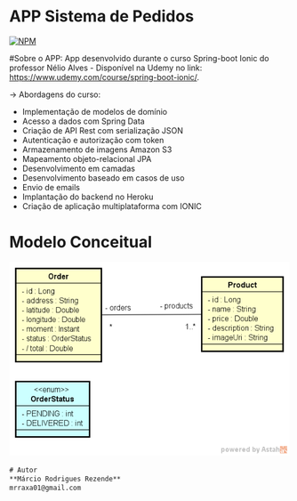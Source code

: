 # APP Sistema de Pedidos 
[![NPM](https://img.shields.io/npm/l/react)](https://github.com/mrraxa01/app_springionic/blob/main/LICENSE) 

#Sobre o APP:
App desenvolvido durante o curso Spring-boot Ionic do professor Nélio Alves - Disponível na Udemy no link: https://www.udemy.com/course/spring-boot-ionic/.

 -> Abordagens do curso:
  - Implementação de modelos de domínio
  - Acesso a dados com Spring Data
  - Criação de API Rest com serialização JSON
  - Autenticação e autorização com token
  - Armazenamento de imagens Amazon S3
  - Mapeamento objeto-relacional JPA
  - Desenvolvimento em camadas
  - Desenvolvimento baseado em casos de uso
  - Envio de emails
  - Implantação do backend no Heroku
  - Criação de aplicação multiplataforma com IONIC
  

# Modelo Conceitual 

![Modelo Conceitual](https://github.com/mrraxa01/dsdeliver-sds2/blob/main/assets/modelo-conceitual.png)


```
# Autor
**Márcio Rodrigues Rezende**
mrraxa01@gmail.com
